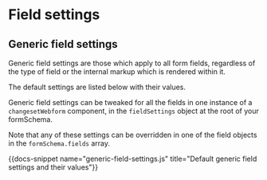 # Field settings

## Generic field settings

Generic field settings are those which apply to all form fields, regardless of the type of field or the internal markup which is rendered within it.

The default settings are listed below with their values.

Generic field settings can be tweaked for all the fields in one instance of a `changesetWebform` component, in the `fieldSettings` object at the root of your formSchema.

Note that any of these settings can be overridden in one of the field objects in the `formSchema.fields` array.

{{docs-snippet name="generic-field-settings.js" title="Default generic field settings and their values"}}
